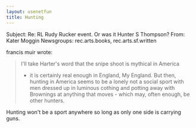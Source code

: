 ```yaml
---
layout: usenetfun
title: Hunting
---
```



Subject: Re: RL Rudy Rucker event. Or was it Hunter S Thompson? 
From: Kater Moggin
Newsgroups: rec.arts.books, rec.arts.sf.written

francis muir wrote:
> I'll take Harter's word that the snipe shoot is mythical in America
> - it is certainly real enough in England, My England. But then,
> hunting in America seems to be a lonely not a social sport with men
> dressed up in luminous cothing and potting away with Brownings at
> anything that moves - which may, often enough, be other hunters.

Hunting won't be a sport anywhere so long as only one side is carrying guns.


   